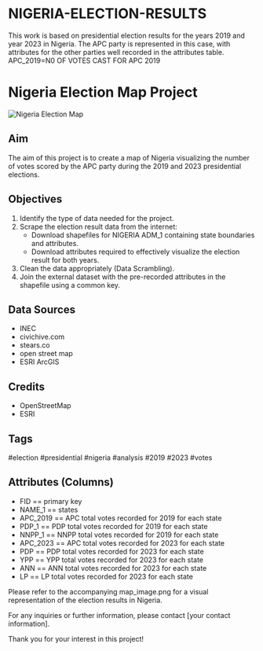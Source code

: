 # NIGERIA-ELECTION-RESULTS
This work is based on presidential election results for the years 2019 and year 2023 in Nigeria. The APC party is represented in this case, with attributes for the other parties well recorded in the attributes table. APC_2019=N0 OF VOTES CAST FOR APC 2019
# Nigeria Election Map Project

![Nigeria Election Map](map_image.png)

## Aim
The aim of this project is to create a map of Nigeria visualizing the number of votes scored by the APC party during the 2019 and 2023 presidential elections.

## Objectives
1. Identify the type of data needed for the project.
2. Scrape the election result data from the internet:
   - Download shapefiles for NIGERIA ADM_1 containing state boundaries and attributes.
   - Download attributes required to effectively visualize the election result for both years.
3. Clean the data appropriately (Data Scrambling).
4. Join the external dataset with the pre-recorded attributes in the shapefile using a common key.

## Data Sources
- INEC
- civichive.com
- stears.co
- open street map
- ESRI ArcGIS

## Credits
- OpenStreetMap
- ESRI

## Tags
#election #presidential #nigeria #analysis #2019 #2023 #votes

## Attributes (Columns)
- FID == primary key
- NAME_1 == states
- APC_2019 == APC total votes recorded for 2019 for each state 
- PDP_1 == PDP total votes recorded for 2019 for each state
- NNPP_1 == NNPP total votes recorded for 2019 for each state
- APC_2023 == APC total votes recorded for 2023 for each state
- PDP == PDP total votes recorded for 2023 for each state 
- YPP == YPP total votes recorded for 2023 for each state
- ANN == ANN total votes recorded for 2023 for each state
- LP == LP total votes recorded for 2023 for each state

Please refer to the accompanying map_image.png for a visual representation of the election results in Nigeria.

For any inquiries or further information, please contact [your contact information].

Thank you for your interest in this project!

